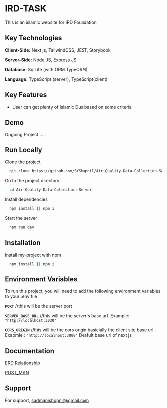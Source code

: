 # IRD-TASK

This is an islamic website for IRD Foundation

## Key Technologies

**Client-Side:** Next js, TailwindCSS, JEST, Storybook

**Server-Side:** Node JS, Express JS

**Database:** SqlLite (with ORM TypeORM)

**Language:** TypeScript (server), TypeScript(client)

## Key Features

- User can get plenty of Islamic Dua based on some criteria

## Demo

Ongoing Project......

## Run Locally

Clone the project

```bash
  git clone https://github.com/SYShopnil/Air-Quality-Data-Collection-Server-.git
```

Go to the project directory

```bash
  cd Air-Quality-Data-Collection-Server-
```

Install dependencies

```bash
  npm install || npm i
```

Start the server

```bash
  npm run dev
```

## Installation

Install my-project with npm

```bash
  npm install || npm i
```

## Environment Variables

To run this project, you will need to add the following environment variables to your .env file

**`PORT`** //this will be the server port

**`SERVER_BASE_URL`** //this will be the server's base url. Example: `"http://localhost:3030"`

**`CORS_ORIGIN`** //this will be the cors origin basicially the client site base url. Exapmle : `"http://localhost:3000"` Deafult base url of next js

## Documentation

[ERD Relationship](https://drive.google.com/file/d/1AxAZTFrwzDiSXbuD7e-iw0MW6JFx9LcQ/view?usp=sharing)

[POST_MAN](https://www.postman.com/red-trinity-151066/workspace/air-quality-app)

## Support

For support, sadmanishopnil@gmail.com
